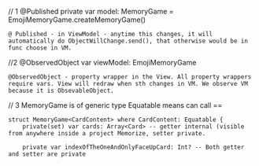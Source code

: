 // 1
    @Published private var model: MemoryGame<String> = EmojiMemoryGame.createMemoryGame()

    @ Published - in ViewModel - anytime this changes, it will automatically do ObjectWillChange.send(), that otherwise would be in func choose in VM.


//2 
    @ObservedObject var viewModel: EmojiMemoryGame
    
    @ObservedObject - property wrapper in the View. All property wrappers require vars. View will redraw when sth changes in VM. We observe VM because it is ObsevableObject.
    

// 3
    MemoryGame is of generic type
    Equatable means can call ==

    struct MemoryGame<CardContent> where CardContent: Equatable {
        private(set) var cards: Array<Card> -- getter internal (visible from anywhere inside a project Memorize, setter private.
    
        private var indexOfTheOneAndOnlyFaceUpCard: Int? -- Both getter and setter are private
